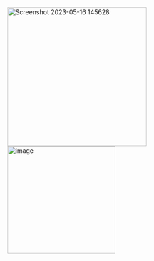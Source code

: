 <img width="312" alt="Screenshot 2023-05-16 145628" src="https://github.com/Kairos-T/TrojanAttack-Walkthrough/assets/80029462/bf0a9fa0-e175-48a4-be45-d0fa45c2b897">

<br>

<img width="242" alt="image" src="https://github.com/Kairos-T/TrojanAttack-Walkthrough/assets/80029462/70b2c107-4ec5-4131-a2c1-9347a3dfc14e">
